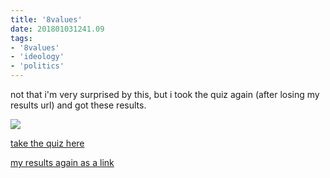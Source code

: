 ```yaml
---
title: '8values'
date: 201801031241.09
tags:
- '8values'
- 'ideology'
- 'politics'
---
```


not that i'm very surprised by this, but i took the quiz again (after
losing my results url) and got these results.

![](https://bhh.sh/pub/photos/8values.png)

[take the quiz here](https://8values.github.io)

[my results again as a
link](https://8values.github.io/results.html?e=95.7&d=92.6&g=78.5&s=92.3)
